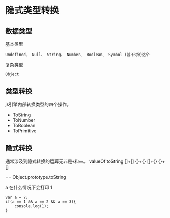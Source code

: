 # 隐式类型转换
## 数据类型
基本类型
```
Undefined、 Null、 String、 Number、 Boolean、 Symbol (暂不讨论这个
```
复杂类型
```
Object
```

## 类型转换
js引擎内部转换类型的四个操作。
* ToString
* ToNumber
* ToBoolean
* ToPrimitive

## 隐式转换
通常涉及到隐式转换的运算无非是`+`和`==`。
valueOf toString
[]+[]
{}+{}
[]+{}
{}+[]

==
Object.prototype.toString

 a 在什么情况下会打印 1
```
var a = ?;
if(a == 1 && a == 2 && a == 3){
 	console.log(1);
}
```
